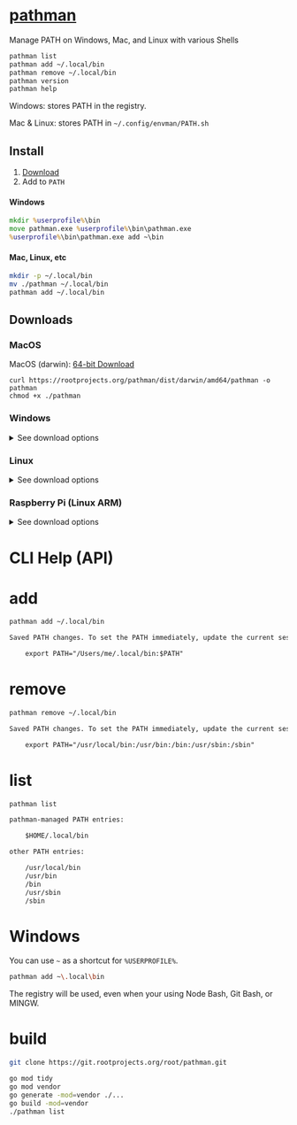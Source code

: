 # [pathman](https://git.rootprojects.org/root/pathman)

Manage PATH on Windows, Mac, and Linux with various Shells

```bash
pathman list
pathman add ~/.local/bin
pathman remove ~/.local/bin
pathman version
pathman help
```

Windows: stores PATH in the registry.

Mac & Linux: stores PATH in `~/.config/envman/PATH.sh`

## Install

1. [Download](#downloads)
2. Add to `PATH`

#### Windows

```cmd
mkdir %userprofile%\bin
move pathman.exe %userprofile%\bin\pathman.exe
%userprofile%\bin\pathman.exe add ~\bin
```

#### Mac, Linux, etc

```bash
mkdir -p ~/.local/bin
mv ./pathman ~/.local/bin
pathman add ~/.local/bin
```

## Downloads

### MacOS

MacOS (darwin): [64-bit Download ](https://rootprojects.org/pathman/dist/darwin/amd64/pathman)

```
curl https://rootprojects.org/pathman/dist/darwin/amd64/pathman -o pathman
chmod +x ./pathman
```

### Windows

<details>
<summary>See download options</summary>
Windows 10: [64-bit Download](https://rootprojects.org/pathman/dist/windows/amd64/pathman.exe)

```
powershell.exe $ProgressPreference = 'SilentlyContinue'; Invoke-WebRequest https://rootprojects.org/pathman/dist/windows/amd64/pathman.exe -OutFile pathman.exe
```

Windows 7: [32-bit Download](https://rootprojects.org/pathman/dist/windows/386/pathman.exe)

```
powershell.exe "(New-Object Net.WebClient).DownloadFile('https://rootprojects.org/pathman/dist/windows/386/pathman.exe', 'pathman.exe')"
```

</details>

### Linux

<details>
<summary>See download options</summary>

Linux (64-bit): [Download](https://rootprojects.org/pathman/dist/linux/amd64/pathman)

```
curl https://rootprojects.org/pathman/dist/linux/amd64/pathman -o pathman
chmod +x ./pathman
```

Linux (32-bit): [Download](https://rootprojects.org/pathman/dist/linux/386/pathman)

```
curl https://rootprojects.org/pathman/dist/linux/386/pathman -o pathman
chmod +x ./pathman
```

</details>

### Raspberry Pi (Linux ARM)

<details>
<summary>See download options</summary>

RPi 4 (64-bit armv8): [Download](https://rootprojects.org/pathman/dist/linux/armv8/pathman)

```
curl https://rootprojects.org/pathman/dist/linux/armv8/pathman -o pathman`
chmod +x ./pathman
```

RPi 3 (armv7): [Download](https://rootprojects.org/pathman/dist/linux/armv7/pathman)

```
curl https://rootprojects.org/pathman/dist/linux/armv7/pathman -o pathman
chmod +x ./pathman
```

ARMv6: [Download](https://rootprojects.org/pathman/dist/linux/armv6/pathman)

```
curl https://rootprojects.org/pathman/dist/linux/armv6/pathman -o pathman
chmod +x ./pathman
```

RPi Zero (armv5): [Download](https://rootprojects.org/pathman/dist/linux/armv5/pathman)

```
curl https://rootprojects.org/pathman/dist/linux/armv5/pathman -o pathman
chmod +x ./pathman
```

</details>

# CLI Help (API)

# add

```bash
pathman add ~/.local/bin
```

```txt
Saved PATH changes. To set the PATH immediately, update the current session:

	export PATH="/Users/me/.local/bin:$PATH"
```

# remove

```bash
pathman remove ~/.local/bin
```

```txt
Saved PATH changes. To set the PATH immediately, update the current session:

	export PATH="/usr/local/bin:/usr/bin:/bin:/usr/sbin:/sbin"
```

# list

```bash
pathman list
```

```txt
pathman-managed PATH entries:

	$HOME/.local/bin

other PATH entries:

	/usr/local/bin
	/usr/bin
	/bin
	/usr/sbin
	/sbin

```

# Windows

You can use `~` as a shortcut for `%USERPROFILE%`.

```bash
pathman add ~\.local\bin
```

The registry will be used, even when your using Node Bash, Git Bash, or MINGW.

# build

```bash
git clone https://git.rootprojects.org/root/pathman.git
```

```bash
go mod tidy
go mod vendor
go generate -mod=vendor ./...
go build -mod=vendor
./pathman list
```
